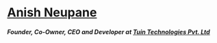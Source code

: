# [Anish Neupane](https://neupaneanish.com.np)

##### Founder, Co-Owner, CEO and Developer at [Tuin Technologies Pvt. Ltd](https://tuin.com.np)
